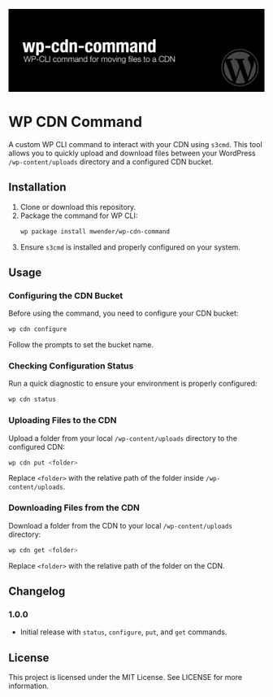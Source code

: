 ![WP CDN Command](https://raw.githubusercontent.com/mwender/wp-cdn-command/main/bin/thumbnail.png)

# WP CDN Command

A custom WP CLI command to interact with your CDN using `s3cmd`. This tool allows you to quickly upload and download files between your WordPress `/wp-content/uploads` directory and a configured CDN bucket.

## Installation

1. Clone or download this repository.
2. Package the command for WP CLI:
   ```bash
   wp package install mwender/wp-cdn-command
   ```
3. Ensure `s3cmd` is installed and properly configured on your system.

## Usage

### Configuring the CDN Bucket

Before using the command, you need to configure your CDN bucket:
```bash
wp cdn configure
```
Follow the prompts to set the bucket name.

### Checking Configuration Status

Run a quick diagnostic to ensure your environment is properly configured:
```bash
wp cdn status
```

### Uploading Files to the CDN

Upload a folder from your local `/wp-content/uploads` directory to the configured CDN:
```bash
wp cdn put <folder>
```
Replace `<folder>` with the relative path of the folder inside `/wp-content/uploads`.

### Downloading Files from the CDN

Download a folder from the CDN to your local `/wp-content/uploads` directory:
```bash
wp cdn get <folder>
```
Replace `<folder>` with the relative path of the folder on the CDN.

## Changelog

### 1.0.0
- Initial release with `status`, `configure`, `put`, and `get` commands.

## License

This project is licensed under the MIT License. See LICENSE for more information.

